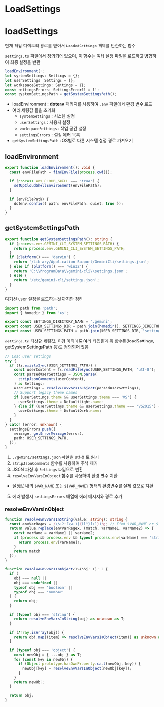 # LoadSettings

# loadSettings

현재 작업 디렉토리 경로를 받아서 `LoadedSettings` 객체를 반환하는 함수

`settings.ts` 파일에서 정의되어 있으며, 이 함수는 여러 설정 파일을 로드하고 병합하여 최종 설정을 반환

```typescript
loadEnvironment();
let systemSettings: Settings = {};
let userSettings: Settings = {};
let workspaceSettings: Settings = {};
const settingsErrors: SettingsError[] = [];
const systemSettingsPath = getSystemSettingsPath();
```

* loadEnvironment : **dotenv** 패키지를 사용하여 `.env` 파일에서 환경 변수 로드
* 여러 세팅값 들을 초기화
  * `systemSettings` : 시스템 설정
  * `userSettings` : 사용자 설정
  * `workspaceSettings` : 작업 공간 설정
  * `settingsErrors` : 설정 에러 목록
* `getSystemSettingsPath` : OS별로 다른 시스템 설정 경로 가져오기


## loadEnvironment

```typescript
export function loadEnvironment(): void {
  const envFilePath = findEnvFile(process.cwd());

  if (process.env.CLOUD_SHELL === 'true') {
    setUpCloudShellEnvironment(envFilePath);
  }

  if (envFilePath) {
    dotenv.config({ path: envFilePath, quiet: true });
  }
}
```

## getSystemSettingsPath

```typescript
export function getSystemSettingsPath(): string {
  if (process.env.GEMINI_CLI_SYSTEM_SETTINGS_PATH) {
    return process.env.GEMINI_CLI_SYSTEM_SETTINGS_PATH;
  }
  if (platform() === 'darwin') {
    return '/Library/Application Support/GeminiCli/settings.json';
  } else if (platform() === 'win32') {
    return 'C:\\ProgramData\\gemini-cli\\settings.json';
  } else {
    return '/etc/gemini-cli/settings.json';
  }
}
```

여기선 user 설정을 로드하는것 까지만 정리

```typescript
import path from 'path';
import { homedir } from 'os';

export const SETTINGS_DIRECTORY_NAME = '.gemini';
export const USER_SETTINGS_DIR = path.join(homedir(), SETTINGS_DIRECTORY_NAME);
export const USER_SETTINGS_PATH = path.join(USER_SETTINGS_DIR, 'settings.json');
```

`settings.ts` 최상단 세팅값, 이것 이외에도 여러 타입들과 위 함수들(loadSettings, getSystemSettingsPath 등)도 정의되어 있음

```typescript
// Load user settings
try {
  if (fs.existsSync(USER_SETTINGS_PATH)) {
    const userContent = fs.readFileSync(USER_SETTINGS_PATH, 'utf-8');
    const parsedUserSettings = JSON.parse(
      stripJsonComments(userContent),
    ) as Settings;
    userSettings = resolveEnvVarsInObject(parsedUserSettings);
    // Support legacy theme names
    if (userSettings.theme && userSettings.theme === 'VS') {
      userSettings.theme = DefaultLight.name;
    } else if (userSettings.theme && userSettings.theme === 'VS2015') {
      userSettings.theme = DefaultDark.name;
    }
  }
} catch (error: unknown) {
  settingsErrors.push({
    message: getErrorMessage(error),
    path: USER_SETTINGS_PATH,
  });
}
```

1. `./gemini/settings.json` 파일을 utf-8 로 읽기
2. `stripJsonComments` 함수를 사용하여 주석 제거
3. JSON 파싱 후 `Settings` 타입으로 변환
4. `resolveEnvVarsInObject` 함수를 사용하여 환경 변수 치환
  * 설정값 내의 `$VAR_NAME` 또는 `${VAR_NAME}` 형태의 환경변수를 실제 값으로 치환
5. 에러 발생시 `settingsErrors` 배열에 에러 메시지와 경로 추가

### resolveEnvVarsInObject

```typescript
function resolveEnvVarsInString(value: string): string {
  const envVarRegex = /\$(?:(\w+)|{([^}]+)})/g; // Find $VAR_NAME or ${VAR_NAME}
  return value.replace(envVarRegex, (match, varName1, varName2) => {
    const varName = varName1 || varName2;
    if (process && process.env && typeof process.env[varName] === 'string') {
      return process.env[varName]!;
    }
    return match;
  });
}

function resolveEnvVarsInObject<T>(obj: T): T {
  if (
    obj === null ||
    obj === undefined ||
    typeof obj === 'boolean' ||
    typeof obj === 'number'
  ) {
    return obj;
  }

  if (typeof obj === 'string') {
    return resolveEnvVarsInString(obj) as unknown as T;
  }

  if (Array.isArray(obj)) {
    return obj.map((item) => resolveEnvVarsInObject(item)) as unknown as T;
  }

  if (typeof obj === 'object') {
    const newObj = { ...obj } as T;
    for (const key in newObj) {
      if (Object.prototype.hasOwnProperty.call(newObj, key)) {
        newObj[key] = resolveEnvVarsInObject(newObj[key]);
      }
    }
    return newObj;
  }

  return obj;
}
```